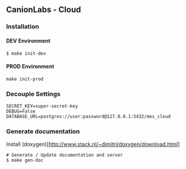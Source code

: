 ## CanionLabs - Cloud

### Installation

#### DEV Environment

```
$ make init-dev 
```

#### PROD Environment

```
make init-prod
```

### Decouple Settings

```
SECRET_KEY=super-secret-key
DEBUG=False
DATABASE_URL=postgres://user:password@127.0.0.1:5432/mes_cloud
```

### Generate documentation

Install (doxygen)[http://www.stack.nl/~dimitri/doxygen/download.html]

```
# Generate / Update documentation and server 
$ make gen-doc
```